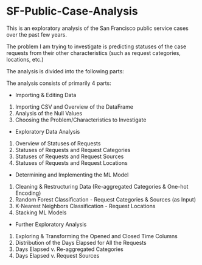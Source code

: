# SF-Public-Case-Analysis
This is an exploratory analysis of the San Francisco public service cases over the past few years.

The problem I am trying to investigate is predicting statuses of the case requests from their other characteristics (such as request categories, locations, etc.)

The analysis is divided into the following parts:

The analysis consists of primarily 4 parts:

* Importing & Editing Data

1. Importing CSV and Overview of the DataFrame
2. Analysis of the Null Values
3. Choosing the Problem/Characteristics to Investigate

* Exploratory Data Analysis

1. Overview of Statuses of Requests
2. Statuses of Requests and Request Categories
3. Statuses of Requests and Request Sources
4. Statuses of Requests and Request Locations

* Determining and Implementing the ML Model

1. Cleaning & Restructuring Data (Re-aggregated Categories & One-hot Encoding)
2. Random Forest Classification - Request Categories & Sources (as Input)
3. K-Nearest Neighbors Classification - Request Locations
4. Stacking ML Models

* Further Exploratory Analysis

1. Exploring & Transforming the Opened and Closed Time Columns
2. Distribution of the Days Elapsed for All the Requests
3. Days Elapsed v. Re-aggregated Categories
4. Days Elapsed v. Request Sources





